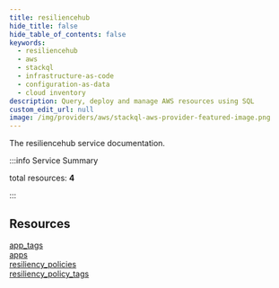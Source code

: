 ```yaml
---
title: resiliencehub
hide_title: false
hide_table_of_contents: false
keywords:
  - resiliencehub
  - aws
  - stackql
  - infrastructure-as-code
  - configuration-as-data
  - cloud inventory
description: Query, deploy and manage AWS resources using SQL
custom_edit_url: null
image: /img/providers/aws/stackql-aws-provider-featured-image.png
---
```


The resiliencehub service documentation.

:::info Service Summary

<div class="row">
<div class="providerDocColumn">
<span>total resources:&nbsp;<b>4</b></span><br />
</div>
</div>

:::

## Resources
<div class="row">
<div class="providerDocColumn">
<a href="/providers/aws/resiliencehub/app_tags/">app_tags</a><br />
<a href="/providers/aws/resiliencehub/apps/">apps</a>
</div>
<div class="providerDocColumn">
<a href="/providers/aws/resiliencehub/resiliency_policies/">resiliency_policies</a><br />
<a href="/providers/aws/resiliencehub/resiliency_policy_tags/">resiliency_policy_tags</a>
</div>
</div>